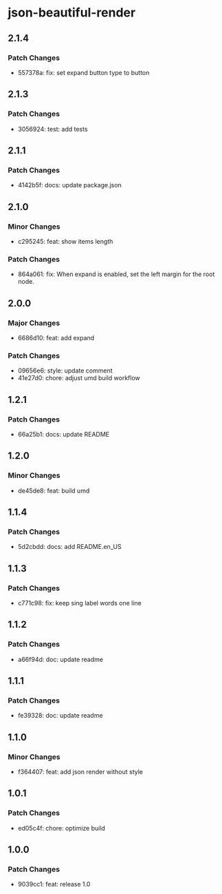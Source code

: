 # json-beautiful-render

## 2.1.4

### Patch Changes

- 557378a: fix: set expand button type to button

## 2.1.3

### Patch Changes

- 3056924: test: add tests

## 2.1.1

### Patch Changes

- 4142b5f: docs: update package.json

## 2.1.0

### Minor Changes

- c295245: feat: show items length

### Patch Changes

- 864a061: fix: When expand is enabled, set the left margin for the root node.

## 2.0.0

### Major Changes

- 6686d10: feat: add expand

### Patch Changes

- 09656e6: style: update comment
- 41e27d0: chore: adjust umd build workflow

## 1.2.1

### Patch Changes

- 66a25b1: docs: update README

## 1.2.0

### Minor Changes

- de45de8: feat: build umd

## 1.1.4

### Patch Changes

- 5d2cbdd: docs: add README.en_US

## 1.1.3

### Patch Changes

- c771c98: fix: keep sing label words one line

## 1.1.2

### Patch Changes

- a66f94d: doc: update readme

## 1.1.1

### Patch Changes

- fe39328: doc: update readme

## 1.1.0

### Minor Changes

- f364407: feat: add json render without style

## 1.0.1

### Patch Changes

- ed05c4f: chore: optimize build

## 1.0.0

### Patch Changes

- 9039cc1: feat: release 1.0
